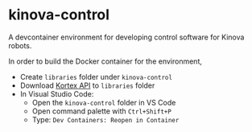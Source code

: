 # kinova-control

A devcontainer environment for developing control software for Kinova robots.

In order to build the Docker container for the environment,

- Create `libraries` folder under `kinova-control`
- Download [Kortex API](https://artifactory.kinovaapps.com/ui/api/v1/download?repoKey=generic-public&path=kortex%2FAPI%2F2.5.0%2Fkortex_api-2.5.0.post6-py3-none-any.whl) to `libraries` folder
- In Visual Studio Code:
	- Open the `kinova-control` folder in VS Code
	- Open command palette with `Ctrl+Shift+P`
	- Type: `Dev Containers: Reopen in Container`
